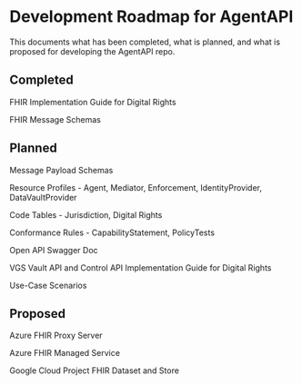 # Development Roadmap for AgentAPI

This documents what has been completed, what is planned, and what is proposed for developing the AgentAPI repo.

## Completed
FHIR Implementation Guide for Digital Rights

FHIR Message Schemas



## Planned
Message Payload Schemas

Resource Profiles - Agent, Mediator, Enforcement, IdentityProvider, DataVaultProvider

Code Tables - Jurisdiction, Digital Rights

Conformance Rules - CapabilityStatement, PolicyTests

Open API Swagger Doc

VGS Vault API and Control API Implementation Guide for Digital Rights 

Use-Case Scenarios



## Proposed
Azure FHIR Proxy Server

Azure FHIR Managed Service

Google Cloud Project FHIR Dataset and Store
